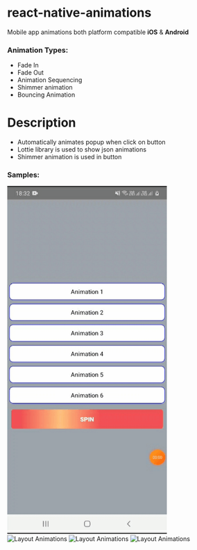 # react-native-animations

Mobile app animations both platform compatible **iOS** & **Android**

### Animation Types:
- Fade In
- Fade Out
- Animation Sequencing
- Shimmer animation
- Bouncing Animation

# Description
* Automatically animates popup when click on button
* Lottie library is used to show json animations
* Shimmer animation is used in button


### Samples:

![Layout Animations](demo/animation1.gif)
![Layout Animations](demo/animation2.gif)
![Layout Animations](demo/animation4.gif)
![Layout Animations](demo/animation5.gif)